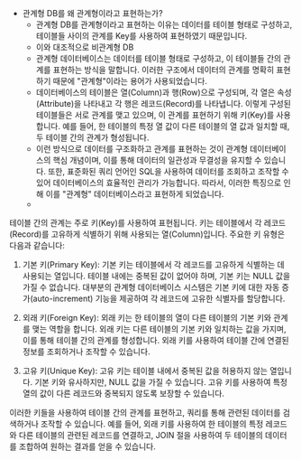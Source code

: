 - 관계형 DB를 왜 관계형이라고 표현하는가?
	- 관계형 DB를 관계형이라고 표현하는 이유는 데이터를 테이블 형태로 구성하고, 테이블들 사이의 관계를 Key를 사용하여 표현하였기 때문입니다.
	- 이와 대조적으로 비관계형 DB 
	- 관계형 데이터베이스는 데이터를 테이블 형태로 구성하고, 이 테이블들 간의 관계를 표현하는 방식을 말합니다. 이러한 구조에서 데이터의 관계를 명확히 표현하기 때문에 "관계형"이라는 용어가 사용되었습니다.
	- 데이터베이스의 테이블은 열(Column)과 행(Row)으로 구성되며, 각 열은 속성(Attribute)을 나타내고 각 행은 레코드(Record)를 나타냅니다. 이렇게 구성된 테이블들은 서로 관계를 맺고 있으며, 이 관계를 표현하기 위해 키(Key)를 사용합니다. 예를 들어, 한 테이블의 특정 열 값이 다른 테이블의 열 값과 일치할 때, 두 테이블 간의 관계가 형성됩니다.
	- 이런 방식으로 데이터를 구조화하고 관계를 표현하는 것이 관계형 데이터베이스의 핵심 개념이며, 이를 통해 데이터의 일관성과 무결성을 유지할 수 있습니다. 또한, 표준화된 쿼리 언어인 SQL을 사용하여 데이터를 조회하고 조작할 수 있어 데이터베이스의 효율적인 관리가 가능합니다. 따라서, 이러한 특징으로 인해 이를 "관계형" 데이터베이스라고 표현하게 되었습니다.
	- 
테이블 간의 관계는 주로 키(Key)를 사용하여 표현됩니다. 키는 테이블에서 각 레코드(Record)를 고유하게 식별하기 위해 사용되는 열(Column)입니다. 주요한 키 유형은 다음과 같습니다:

1. 기본 키(Primary Key): 기본 키는 테이블에서 각 레코드를 고유하게 식별하는 데 사용되는 열입니다. 테이블 내에는 중복된 값이 없어야 하며, 기본 키는 NULL 값을 가질 수 없습니다. 대부분의 관계형 데이터베이스 시스템은 기본 키에 대한 자동 증가(auto-increment) 기능을 제공하여 각 레코드에 고유한 식별자를 할당합니다.
    
2. 외래 키(Foreign Key): 외래 키는 한 테이블의 열이 다른 테이블의 기본 키와 관계를 맺는 역할을 합니다. 외래 키는 다른 테이블의 기본 키와 일치하는 값을 가지며, 이를 통해 테이블 간의 관계를 형성합니다. 외래 키를 사용하여 테이블 간에 연결된 정보를 조회하거나 조작할 수 있습니다.
    
3. 고유 키(Unique Key): 고유 키는 테이블 내에서 중복된 값을 허용하지 않는 열입니다. 기본 키와 유사하지만, NULL 값을 가질 수 있습니다. 고유 키를 사용하여 특정 열의 값이 다른 레코드와 중복되지 않도록 보장할 수 있습니다.
    

이러한 키들을 사용하여 테이블 간의 관계를 표현하고, 쿼리를 통해 관련된 데이터를 검색하거나 조작할 수 있습니다. 예를 들어, 외래 키를 사용하여 한 테이블의 특정 레코드와 다른 테이블의 관련된 레코드를 연결하고, JOIN 절을 사용하여 두 테이블의 데이터를 조합하여 원하는 결과를 얻을 수 있습니다.